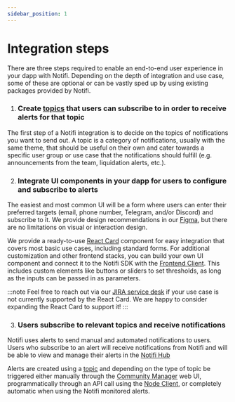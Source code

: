 ```yaml
---
sidebar_position: 1
---
```


# Integration steps

There are three steps required to enable an end-to-end user experience in your dapp with Notifi.
Depending on the depth of integration and use case, some of these are optional or can be vastly sped up by using existing packages provided by Notifi.

1. ### Create [topics](./alerts-in-depth.md#topic) that users can subscribe to in order to receive alerts for that topic

  The first step of a Notifi integration is to decide on the topics of notifications you want to send out. A topic is a category of notifications, usually with the same theme, that should be useful on their own and cater towards a specific user group or use case that the notifications should fulfill (e.g. announcements from the team, liquidation alerts, etc.). 

2. ### Integrate UI components in your dapp for users to configure and subscribe to alerts

  The easiest and most common UI will be a form where users can enter their preferred targets (email, phone number, Telegram, and/or Discord) and subscribe to it.
  We provide design recommendations in our [Figma](https://www.figma.com/file/ieF0Ynuc3WI608RCt7wKSf/Notifi-Template?node-id=0%3A1&t=v8zeo6UovJAOb9vR-0), but there are no limitations on visual or interaction design.

  We provide a ready-to-use [React Card](../alert-subscribe/react-card) component for easy integration that covers most basic use cases, including standard forms.
  For additional customization and other frontend stacks, you can build your own UI component and connect it to the Notifi SDK with the [Frontend Client](../alert-subscribe/frontend-client). This includes custom elements like buttons or sliders to set thresholds, as long as the inputs can be passed in as parameters.

  :::note
  Feel free to reach out via our [JIRA service desk](https://notifi.atlassian.net/servicedesk/customer/portals)
  if your use case is not currently supported by the React Card. We are happy to consider expanding the React Card to support it!
  :::

3. ### Users subscribe to relevant topics and receive notifications

  Notifi uses alerts to send manual and automated notifications to users. Users who subscribe to an alert will receive notifications from Notifi and will be able to view and manage their alerts in the [Notifi Hub](../for-users/index.md)

  Alerts are created using a [topic](./alerts-in-depth.md#topic) and depending on the type of topic be triggered either manually through the [Community Manager](../alert-trigger/admin-portal/) web UI, programmatically through an API call using the [Node Client](../alert-trigger/node-client/), or completely automatic when using the Notifi monitored alerts.
  
